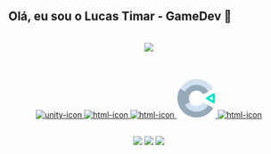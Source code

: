 ## Olá, eu sou o Lucas Timar - GameDev 👾


<br>
  <div align="center" style="display: inline_block">
  <a href="https://github.com/lntimar">
  <img height="180" src="https://github-readme-stats.vercel.app/api?username=lntimar&count_private=true&show_icons=true&include_all_commits=false&theme=tokyonight" />
<!--
  <img height="160" src="https://github-readme-stats.vercel.app/api/top-langs/?username=lntimar&layout=compact&theme=tokyonight" />
  </a>
  </div>
-->

##


<div align="center" style="display: inline_block"><br>
   <img alt="unity-icon" width="50" height="50" src="https://files.rubixdev.de/logos/unity.svg"/>
   <img alt="html-icon" width="50" heigth="50" src="https://cdn.jsdelivr.net/gh/devicons/devicon/icons/csharp/csharp-original.svg" />
   <img alt="html-icon" width="50" heigth="50" src="https://cdn.jsdelivr.net/gh/devicons/devicon/icons/python/python-original.svg" />
   <img alt="construct-icon" width="70" height="70" src="construct_logo.png"/>
   <img alt="html-icon" width="50" heigth="50" src="https://raw.githubusercontent.com/PapirusDevelopmentTeam/papirus-icon-theme/19475c09dd8a552147b1a959589e04a81fded946/Papirus/64x64/apps/renpy.svg" />
</div>

##

<div align= "center"> 
  <a href="https://lucasnt.itch.io/" target="_blank"><img src="https://img.shields.io/badge/Itch.io-FA5C5C?style=for-the-badge&logo=itchdotio&logoColor=white"></a>
  <a href="https://www.linkedin.com/in/lucas-nt" target="_blank"><img src="https://img.shields.io/badge/-LinkedIn-%230077B5?style=for-the-badge&logo=linkedin&logoColor=white" target="_blank"></a>
  <a href = "mailto:nevestimar@gmail.com"><img src="https://img.shields.io/badge/-Gmail-%23333?style=for-the-badge&logo=gmail&logoColor=white" target="_blank"></a>
  
</div>


<!--
Here are some ideas to get you started:

- 🔭 I’m currently working on ...
- 🌱 I’m currently learning ...
- 👯 I’m looking to collaborate on ...
- 🤔 I’m looking for help with ...
- 💬 Ask me about ...
- 📫 How to reach me: ...
- 😄 Pronouns: ...
- ⚡ Fun fact: ...
-->
